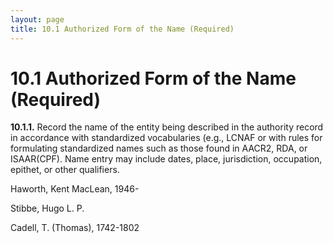 ```yaml
---
layout: page
title: 10.1 Authorized Form of the Name (Required)
---
```

# 10.1 Authorized Form of the Name (Required)

**10.1.1.** Record the name of the entity being described in the authority record in accordance with standardized vocabularies (e.g., LCNAF or with rules for formulating standardized names such as those found in AACR2, RDA, or ISAAR(CPF). Name entry may include dates, place, jurisdiction, occupation, epithet, or other qualifiers.

<p class="dacs-example">Haworth, Kent MacLean, 1946-</p>
<p class="dacs-example">Stibbe, Hugo L. P.</p>
<p class="dacs-example">Cadell, T. (Thomas), 1742-1802</p>


